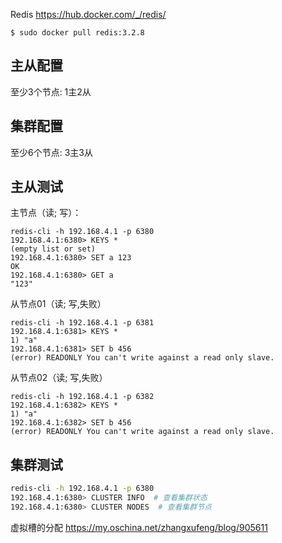 Redis
https://hub.docker.com/_/redis/
```
$ sudo docker pull redis:3.2.8
```

## 主从配置

至少3个节点: 1主2从

## 集群配置

至少6个节点: 3主3从


## 主从测试

主节点（读; 写）：
```
redis-cli -h 192.168.4.1 -p 6380
192.168.4.1:6380> KEYS *
(empty list or set)
192.168.4.1:6380> SET a 123
OK
192.168.4.1:6380> GET a
"123"
```

从节点01（读; 写,失败）
```
redis-cli -h 192.168.4.1 -p 6381
192.168.4.1:6381> KEYS *
1) "a"
192.168.4.1:6381> SET b 456
(error) READONLY You can't write against a read only slave.
```

从节点02（读; 写,失败）
```
redis-cli -h 192.168.4.1 -p 6382
192.168.4.1:6382> KEYS *
1) "a"
192.168.4.1:6382> SET b 456
(error) READONLY You can't write against a read only slave.
```


## 集群测试

```bash
redis-cli -h 192.168.4.1 -p 6380
192.168.4.1:6380> CLUSTER INFO  # 查看集群状态
192.168.4.1:6380> CLUSTER NODES  # 查看集群节点
```

虚拟槽的分配
https://my.oschina.net/zhangxufeng/blog/905611
